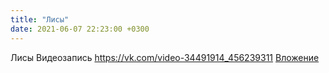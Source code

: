 ```yaml
---
title: "Лисы"
date: 2021-06-07 22:23:00 +0300
---
```


Лисы
Видеозапись
<a class="vk-attach" href="https://vk.com/video-34491914_456239311">https://vk.com/video-34491914_456239311</a>
<a class="vk-attach" href="https://vk.com/video-34491914_456239311">Вложение</a>

